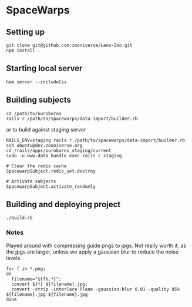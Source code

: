 # SpaceWarps

## Setting up
    
    git clone git@github.com:zooniverse/Lens-Zoo.git
    npm install .
    
## Starting local server

    hem server --includeCss

## Building subjects

    cd /path/to/ouroboros
    rails r /path/to/spacewarps/data-import/builder.rb

or to build against staging server

    RAILS_ENV=staging rails r /path/to/spacewarps/data-import/builder.rb
    ssh ubuntu@dev.zooniverse.org
    cd /rails/apps/ouroboros_staging/current
    sudo -u www-data bundle exec rails c staging
    
    # Clear the redis cache
    SpacewarpSubject.redis_set.destroy
    
    # Activate subjects
    SpacewarpSubject.activate_randomly

## Building and deploying project

    ./build.rb
  
  
### Notes

Played around with compressing guide pngs to jpgs.  Not really worth it, as the jpgs are larger, unless we apply a gaussian blur to reduce the noise levels.

    for f in *.png;
    do
      filename="${f%.*}";
      convert ${f} ${filename}.jpg;
      convert -strip -interlace Plane -gaussian-blur 0.01 -quality 85% ${filename}.jpg ${filename}.jpg
    done
